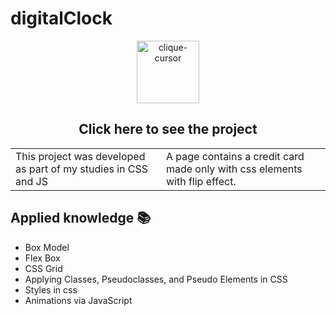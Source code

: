 # digitalClock
<!-- https://ojordany.github.io/nubankcard/ -->
<div align="center">
 <a href="https://ojordany.github.io/nubankcard/" alt='next'><img align="center"src="https://cdn.discordapp.com/attachments/897609680073941012/963207775045971988/pngwing-edit.png" alt="clique-cursor" width="100px"></a>
 <h2>Click here to see the project</h2>
</div>


<table border="0.5" align="center">
  <tr>
    <td>
      This project was developed as part of my studies in CSS and JS
    </td>
    <td>
      A page contains a credit card made only with css elements with flip effect.
    </td>
  </tr>
</table>

## Applied knowledge 📚
- Box Model
- Flex Box
- CSS Grid 
- Applying Classes, Pseudoclasses, and Pseudo Elements in CSS
- Styles in css
- Animations via JavaScript

<!--
## Result 👁️‍🗨️
<div align="center">
 <img align="center" src="https://user-images.githubusercontent.com/84668196/194891622-0dcb171d-e073-43ae-9e02-788923f2ac38.png" alt="Result"> 
</div>
-->
